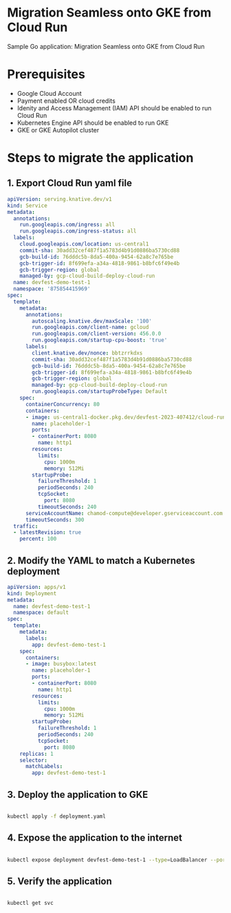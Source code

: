 # Migration Seamless onto GKE from Cloud Run
Sample Go application: Migration Seamless onto GKE from Cloud Run

# Prerequisites 

- Google Cloud Account 
- Payment enabled OR cloud credits 
- Idenity and Access Management (IAM) API should be enabled to run Cloud Run
- Kubernetes Engine API should be enabled to run GKE
- GKE or GKE Autopilot cluster 

# Steps to migrate the application

## 1. Export Cloud Run yaml file
```yaml
apiVersion: serving.knative.dev/v1
kind: Service
metadata:
  annotations:
    run.googleapis.com/ingress: all
    run.googleapis.com/ingress-status: all
  labels:
    cloud.googleapis.com/location: us-central1
    commit-sha: 30add32cef487f1a5783d4b91d0886ba5730cd88
    gcb-build-id: 76dddc5b-8da5-400a-9454-62a8c7e765be
    gcb-trigger-id: 8f699efa-a34a-4818-9861-b8bfc6f49e4b
    gcb-trigger-region: global
    managed-by: gcp-cloud-build-deploy-cloud-run
  name: devfest-demo-test-1
  namespace: '875854415969'
spec:
  template:
    metadata:
      annotations:
        autoscaling.knative.dev/maxScale: '100'
        run.googleapis.com/client-name: gcloud
        run.googleapis.com/client-version: 456.0.0
        run.googleapis.com/startup-cpu-boost: 'true'
      labels:
        client.knative.dev/nonce: bbtzrrkdxs
        commit-sha: 30add32cef487f1a5783d4b91d0886ba5730cd88
        gcb-build-id: 76dddc5b-8da5-400a-9454-62a8c7e765be
        gcb-trigger-id: 8f699efa-a34a-4818-9861-b8bfc6f49e4b
        gcb-trigger-region: global
        managed-by: gcp-cloud-build-deploy-cloud-run
        run.googleapis.com/startupProbeType: Default
    spec:
      containerConcurrency: 80
      containers:
      - image: us-central1-docker.pkg.dev/devfest-2023-407412/cloud-run-source-deploy/demo-go-app:30add32cef487f1a5783d4b91d0886ba5730cd88
        name: placeholder-1
        ports:
        - containerPort: 8080
          name: http1
        resources:
          limits:
            cpu: 1000m
            memory: 512Mi
        startupProbe:
          failureThreshold: 1
          periodSeconds: 240
          tcpSocket:
            port: 8080
          timeoutSeconds: 240
      serviceAccountName: chamod-compute@developer.gserviceaccount.com
      timeoutSeconds: 300
  traffic:
  - latestRevision: true
    percent: 100
```
## 2. Modify the YAML to match a Kubernetes deployment
```yaml
apiVersion: apps/v1
kind: Deployment
metadata:
  name: devfest-demo-test-1
  namespace: default
spec:
  template:
    metadata:
      labels:
        app: devfest-demo-test-1
    spec:
      containers:
      - image: busybox:latest
        name: placeholder-1
        ports:
        - containerPort: 8080
          name: http1
        resources:
          limits:
            cpu: 1000m
            memory: 512Mi
        startupProbe:
          failureThreshold: 1
          periodSeconds: 240
          tcpSocket:
            port: 8080
    replicas: 1
    selector:
      matchLabels:
        app: devfest-demo-test-1
```

## 3. Deploy the application to GKE
```bash

kubectl apply -f deployment.yaml

```

## 4. Expose the application to the internet
```bash

kubectl expose deployment devfest-demo-test-1 --type=LoadBalancer --port 80 --target-port 8080

```

## 5. Verify the application
```bash

kubectl get svc

```